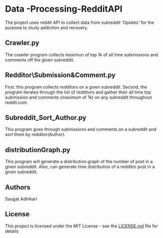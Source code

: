 # Data -Processing-RedditAPI

The project uses reddit API to collect data from subreddit 'Opiates' for the purpose to study addiction and recovery.

## Crawler.py

The crawler program collects maximun of top 1k of all time submissions and comments off the given subreddit.

## Redditor\Submission&Comment.py

First, this program collects redditors on a given subreddit. Second, the program iterates through the list of redditors and gather their all time top submission and comments (maximum of 1k) on any subreddit throughout reddit.com.

## Subreddit_Sort_Author.py

This program goes through submissions and comments on a subreddit and sort them by redditor(Author).

## distributionGraph.py

This program will generate a distribution graph of the number of post in a given subreddit. Also, can generate time distribution of a redditor post in a given subreddit.

## Authors

Saugat Adhikari

## License

This project is licensed under the MIT License - see the [LICENSE.md](LICENSE.md) file for details

